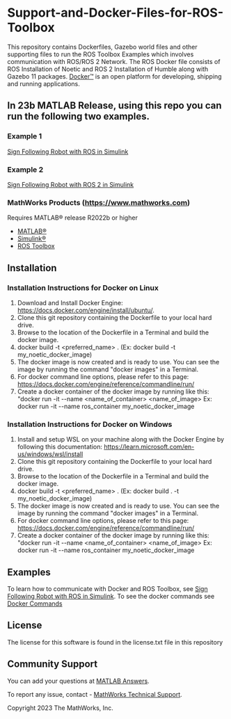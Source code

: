 # Support-and-Docker-Files-for-ROS-Toolbox
This repository contains Dockerfiles, Gazebo world files and other supporting files to run the ROS Toolbox Examples which involves communication with ROS/ROS 2 Network.
The ROS Docker file consists of ROS Installation of Noetic and ROS 2 Installation of Humble along with Gazebo 11 packages.
[Docker&trade;](https://docs.docker.com/get-started/overview/) is an open platform for developing, shipping and running applications. 

## In 23b MATLAB Release, using this repo you can run the following two examples.

### Example 1
[Sign Following Robot with ROS in Simulink](https://www.mathworks.com/help/ros/ug/sign-following-robot-using-ros-simulink.html)

### Example 2
[Sign Following Robot with ROS 2 in Simulink](https://www.mathworks.com/help/ros/ug/sign-following-robot-using-ros2-simulink.html)

### MathWorks Products (https://www.mathworks.com)

Requires MATLAB&reg; release R2022b or higher
- [MATLAB&reg;](https://www.mathworks.com/products/matlab.html)
- [Simulink&reg;](https://www.mathworks.com/products/simulink.html)
- [ROS Toolbox](https://www.mathworks.com/products/ros.html)

## Installation
### Installation Instructions for Docker on Linux
 
1. Download and Install Docker Engine: https://docs.docker.com/engine/install/ubuntu/.
2. Clone this git repository containing the Dockerfile to your local hard drive.
3. Browse to the location of the Dockerfile in a Terminal and build the docker image.
4. docker build -t <preferred_name> . (Ex: docker build -t my_noetic_docker_image) 
5. The docker image is now created and is ready to use. You can see the image by running the command "docker images" in a Terminal.
6. For docker command line options, please refer to this page: https://docs.docker.com/engine/reference/commandline/run/
7. Create a docker container of the docker image by running like this: "docker run -it --name <name_of_container> <name_of_image>
Ex: docker run -it  --name ros_container my_noetic_docker_image

### Installation Instructions for Docker on Windows

1. Install and setup WSL on your machine along with the Docker Engine by following this documentation: https://learn.microsoft.com/en-us/windows/wsl/install
2. Clone this git repository containing the Dockerfile to your local hard drive.
3. Browse to the location of the Dockerfile in a Terminal and build the docker image.
4. docker build -t <preferred_name> . (Ex: docker build . -t my_noetic_docker_image) 
5. The docker image is now created and is ready to use. You can see the image by running the command "docker images" in a Terminal.
6. For docker command line options, please refer to this page: https://docs.docker.com/engine/reference/commandline/run/
7. Create a docker container of the docker image by running like this: "docker run -it --name <name_of_container> <name_of_image>
Ex: docker run -it  --name ros_container my_noetic_docker_image

## Examples

To learn how to communicate with Docker and ROS Toolbox, see [Sign Following Robot with ROS in Simulink](https://www.mathworks.com/help/ros/ug/sign-following-robot-using-ros-simulink.html). 
To see the docker commands see [Docker Commands](https://docs.docker.com/engine/reference/commandline/cli/)
<!--- Make sure you have a repo set up correctly if you are to follow this formatting --->

## License
<!--- Make sure you have a License.txt within your Repo --->
The license for this software is found in the license.txt file in this repository

## Community Support
You can add your questions at [MATLAB Answers](https://www.mathworks.com/matlabcentral/answers/index).

To report any issue, contact - [MathWorks Technical Support](https://www.mathworks.com/support/contact_us.html).

Copyright 2023 The MathWorks, Inc.

<!--- Do not forget to the add the SECURITY.md to this repo --->
<!--- Add Topics #Topics to your Repo such as #MATLAB  --->

<!--- This is my comment --->

<!-- Include any Trademarks if this is the first time mentioning trademarked products (For Example:  MATLAB&reg; Simulink&reg; Trademark&trade; Simulink Test&#8482;) --> 

